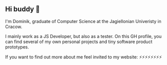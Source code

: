 ## Hi buddy :wave:
I'm Dominik, graduate of Computer Science at the Jagiellonian Univeristy in Cracow.

I mainly work as a JS Developer, but also as a tester.
On this GH profile, you can find several of my own personal projects and tiny software product prototypes.

If you want to find out more about me feel invited to my website: ⚡⚡⚡⚡⚡⚡⚡⚡

